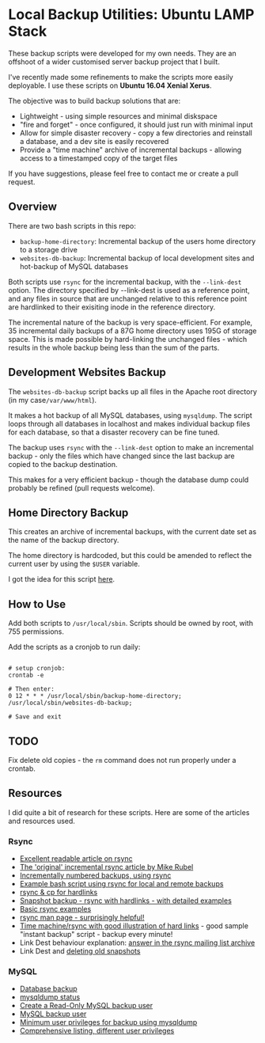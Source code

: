 Local Backup Utilities: Ubuntu LAMP Stack
==========================================
These backup scripts were developed for my own needs. They are an offshoot of a wider customised server backup project that I built.

I've recently made some refinements to make the scripts more easily deployable. I use these scripts on **Ubuntu 16.04 Xenial Xerus**.

The objective was to build backup solutions that are:

* Lightweight - using simple resources and minimal diskspace
* "fire and forget" - once configured, it should just run with minimal input
* Allow for simple disaster recovery - copy a few directories and reinstall a database, and a dev site is easily recovered
* Provide a "time machine" archive of incremental backups - allowing access to a timestamped copy of the target files

If you have suggestions, please feel free to contact me or create a pull request.

## Overview
There are two bash scripts in this repo:

* `backup-home-directory`: Incremental backup of the users home directory to a storage drive
* `websites-db-backup`: Incremental backup of local development sites and hot-backup of MySQL databases

Both scripts use `rsync` for the incremental backup, with the `--link-dest` option. The directory specified by --link-dest is used as a reference point, and any files in source that are unchanged relative to this reference point are hardlinked to their exisiting inode in the reference directory.

The incremental nature of the backup is very space-efficient. For example, 35 incremental daily backups of a 87G home directory uses 195G of storage space. This is made possible by hard-linking the unchanged files - which results in the whole backup being less than the sum of the parts.

## Development Websites Backup
The `websites-db-backup` script backs up all files in the Apache root directory (in my case`/var/www/html`).

It makes a hot backup of all MySQL databases, using `mysqldump`. The script loops through all databases in localhost and makes individual backup files for each database, so that a disaster recovery can be fine tuned.

The backup uses `rsync` with the `--link-dest` option to make an incremental backup - only the files which have changed since the last backup are copied to the backup destination.

This makes for a very efficient backup - though the database dump could probably be refined (pull requests welcome).

## Home Directory Backup
This creates an archive of incremental backups, with the current date set as the name of the backup directory.

The home directory is hardcoded, but this could be amended to reflect the current user by using the `$USER` variable.

I got the idea for this script [here](https://blog.interlinked.org/tutorials/rsync_time_machine.html).

## How to Use
Add both scripts to `/usr/local/sbin`. Scripts should be owned by root, with 755 permissions.

Add the scripts as a cronjob to run daily:

~~~

# setup cronjob:
crontab -e

# Then enter:
0 12 * * * /usr/local/sbin/backup-home-directory; /usr/local/sbin/websites-db-backup;

# Save and exit
~~~

## TODO
Fix delete old copies - the `rm` command does not run properly under a crontab.

## Resources
I did quite a bit of research for these scripts. Here are some of the articles and resources used.

### Rsync

* [Excellent readable article on rsync](http://www.sanitarium.net/golug/rsync_backups_2010.html)
* [The 'original' incremental rsync article by Mike Rubel](http://www.mikerubel.org/computers/rsync_snapshots/)
* [Incrementally numbered backups, using rsync](https://jimmyg.org/blog/2007/incremental-backups-using-rsync.html)
* [Example bash script using rsync for local and remote backups](http://stromberg.dnsalias.org/~strombrg/Backup.remote.html)
* [rsync & cp for hardlinks](http://earlruby.org/2013/05/creating-differential-backups-with-hard-links-and-rsync/)
* [Snapshot backup  - rsync with hardlinks - with detailed examples](http://www.pointsoftware.ch/en/howto-local-and-remote-snapshot-backup-using-rsync-with-hard-links/)
* [Basic rsync examples](http://www.thegeekstuff.com/2010/09/rsync-command-examples/)
* [rsync man page - surprisingly helpful!](http://linux.die.net/man/1/rsync)
* [Time machine/rsync with good illustration of hard links](http://linux.die.net/man/1/rsync) - good sample "instant backup" script - backup every minute!
* Link Dest behaviour explanation: [answer in the rsync mailing list archive](https://lists.samba.org/archive/rsync/2010-February/024649.html)
* Link Dest and [deleting old snapshots](https://lists.samba.org/archive/rsync/2010-February/024654.html)

### MySQL
* [Database backup](http://simon-davies.name/bash/backing-up-mysql-databases)
* [mysqldump status](http://serverfault.com/questions/249853/does-mysqldump-return-a-status)
* [Create a Read-Only MySQL backup user](http://bencane.com/2011/12/12/creating-a-read-only-backup-user-for-mysqldump/)
* [MySQL backup user](http://blog.roozbehk.com/post/25580691418/mysql-user-to-backup-databases)
* [Minimum user privileges for backup using mysqldump](http://patrickv.info/wordpress/2013/04/privileges-necessary-for-mysqldump/)
* [Comprehensive listing, different user privileges](http://www.muck.net/59/mysql-minimum-permissions-for-backup-using-mysqldump)
